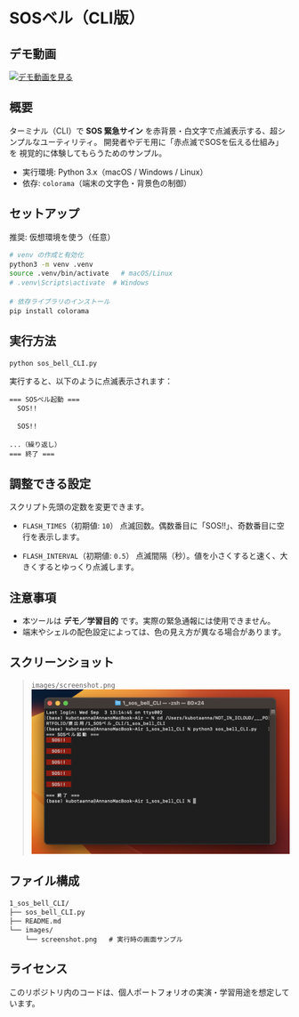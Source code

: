 # SOSベル（CLI版）

## デモ動画
[![デモ動画を見る](https://img.youtube.com/vi/FdvcAs6GrUc/0.jpg)](https://www.youtube.com/watch?v=FdvcAs6GrUc)

##  概要
ターミナル（CLI）で **SOS 緊急サイン** を赤背景・白文字で点滅表示する、超シンプルなユーティリティ。
開発者やデモ用に「赤点滅でSOSを伝える仕組み」を 視覚的に体験してもらうためのサンプル。

- 実行環境: Python 3.x（macOS / Windows / Linux）
- 依存: `colorama`（端末の文字色・背景色の制御）


## セットアップ
推奨: 仮想環境を使う（任意）

```bash
# venv の作成と有効化
python3 -m venv .venv
source .venv/bin/activate   # macOS/Linux
# .venv\Scripts\activate  # Windows

# 依存ライブラリのインストール
pip install colorama
```


##  実行方法
```bash
python sos_bell_CLI.py
```

実行すると、以下のように点滅表示されます：

```
=== SOSベル起動 ===
  SOS!!  
         
  SOS!!  
         
...（繰り返し）
=== 終了 ===
```


## 調整できる設定
スクリプト先頭の定数を変更できます。

- `FLASH_TIMES`（初期値: `10`）  点滅回数。偶数番目に「SOS!!」、奇数番目に空行を表示します。

- `FLASH_INTERVAL`（初期値: `0.5`）  点滅間隔（秒）。値を小さくすると速く、大きくするとゆっくり点滅します。


## 注意事項
- 本ツールは **デモ／学習目的** です。実際の緊急通報には使用できません。  
- 端末やシェルの配色設定によっては、色の見え方が異なる場合があります。


## スクリーンショット
> `images/screenshot.png` 
![screenshot](images/screenshot.png)


## ファイル構成
```
1_sos_bell_CLI/
├── sos_bell_CLI.py
├── README.md
└── images/
    └── screenshot.png   # 実行時の画面サンプル
```

## ライセンス
このリポジトリ内のコードは、個人ポートフォリオの実演・学習用途を想定しています。
